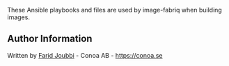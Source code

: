 These Ansible playbooks and files are used by image-fabriq when building images.


Author Information
------------------

Written by [Farid Joubbi](https://github.com/faridjoubbi) - Conoa AB - https://conoa.se
